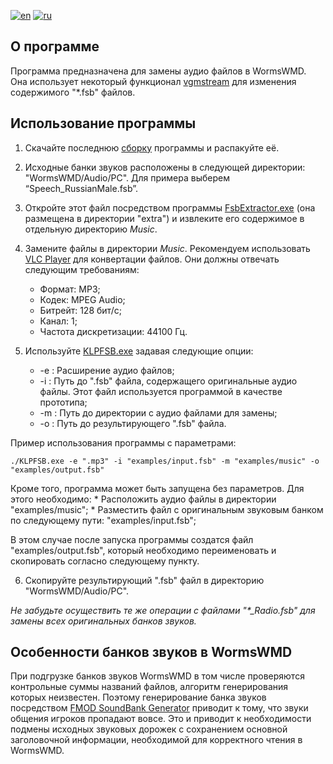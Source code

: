 
[![en](https://img.shields.io/badge/lang-en-red.svg)](https://github.com/Qinterfly/KLPFSB/blob/master/README.md)
[![ru](https://img.shields.io/badge/lang-ru-green.svg)](https://github.com/Qinterfly/KLPFSB/blob/master/README.ru.md)

## О программе
Программа предназначена для замены аудио файлов в WormsWMD. Она использует некоторый функционал [vgmstream](https://github.com/vgmstream/vgmstream/tree/master) для изменения содержимого "*.fsb" файлов.

## Использование программы
1. Скачайте последнюю [сборку](https://github.com/Qinterfly/KLPFSB/releases/tag/v.0.0.1) программы и распакуйте её.
2. Исходные банки звуков расположены в следующей директории: "WormsWMD/Audio/PC". Для примера выберем “Speech_RussianMale.fsb”.
3. Откройте этот файл посредством программы [FsbExtractor.exe](http://www.aezay.dk/aezay/fsbextractor/) (она размещена в директории "extra") и извлеките его содержимое в отдельную директорию *Music*.
4. Замените файлы в директории *Music*. Рекомендуем использовать [VLC Player](https://www.videolan.org/vlc/) для конвертации файлов. Они должны отвечать следующим требованиям:
	* Формат: MP3;
	* Кодек: MPEG Audio;
	* Битрейт: 128 бит/c;
	* Канал: 1;
	* Частота дискретизации: 44100 Гц.

5. Используйте [KLPFSB.exe](KLPFSB.exe) задавая следующие опции:
	- -e : Расширение аудио файлов;
	- -i : Путь до ".fsb" файла, содержащего оригинальные аудио файлы. Этот файл используется программой в качестве прототипа;
	- -m : Путь до директории с аудио файлами для замены;
	- -o : Путь до результирующего ".fsb" файла.

Пример использования программы с параметрами:

	./KLPFSB.exe -e ".mp3" -i "examples/input.fsb" -m "examples/music" -o "examples/output.fsb"
	
Кроме того, программа может быть запущена без параметров. Для этого необходимо:
	* Расположить аудио файлы в директории "examples/music";
	* Разместить файл с оригинальным звуковым банком по следующему пути: "examples/input.fsb";
	
В этом случае после запуска программы создатся файл "examples/output.fsb", который необходимо переименовать и скопировать согласно следующему пункту.

6. Скопируйте результирующий ".fsb" файл в директорию "WormsWMD/Audio/PC".

*Не забудьте осуществить те же операции с файлами "\*_Radio.fsb" для замены всех оригинальных банков звуков.*

## Особенности банков звуков в WormsWMD
При подгрузке банков звуков WormsWMD в том числе проверяются контрольные суммы названий файлов, алгоритм генерирования которых неизвестен. Поэтому генерирование банка звуков посредством [FMOD SoundBank Generator](https://www.fmod.com/) приводит к тому, что звуки общения игроков пропадают вовсе. Это и приводит к необходимости подмены исходных звуковых дорожек с сохранением основной заголовочной информации, необходимой для корректного чтения в WormsWMD.
